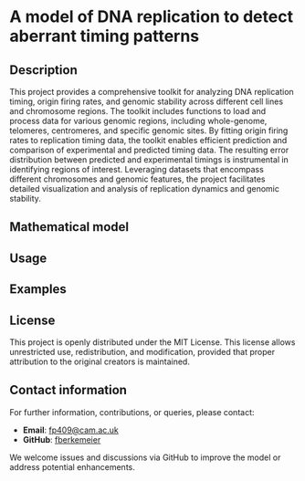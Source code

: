 # A model of DNA replication to detect aberrant timing patterns

## Description

This project provides a comprehensive toolkit for analyzing DNA replication timing, origin firing rates, and genomic stability across different cell lines and chromosome regions. The toolkit includes functions to load and process data for various genomic regions, including whole-genome, telomeres, centromeres, and specific genomic sites. By fitting origin firing rates to replication timing data, the toolkit enables efficient prediction and comparison of experimental and predicted timing data. The resulting error distribution between predicted and experimental timings is instrumental in identifying regions of interest. Leveraging datasets that encompass different chromosomes and genomic features, the project facilitates detailed visualization and analysis of replication dynamics and genomic stability.

## Mathematical model

## Usage

## Examples

## License

This project is openly distributed under the MIT License. This license allows unrestricted use, redistribution, and modification, provided that proper attribution to the original creators is maintained.

## Contact information

For further information, contributions, or queries, please contact:

- **Email**: [fp409@cam.ac.uk](mailto:fp409@cam.ac.uk)
- **GitHub**: [fberkemeier](https://github.com/fberkemeier)

We welcome issues and discussions via GitHub to improve the model or address potential enhancements.
